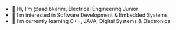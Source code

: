 - 👋 Hi, I’m @aadibkarim, Electrical Engineering Junior 
- 👀 I’m interested in Software Development & Embedded Systems  
- 🌱 I’m currently learning C++, JAVA, Digital Systems & Electronics


<!---
aadibkarim/aadibkarim is a ✨ special ✨ repository because its `README.md` (this file) appears on your GitHub profile.
You can click the Preview link to take a look at your changes.
--->
